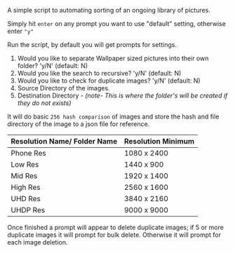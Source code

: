 A simple script to automating sorting of an ongoing library of pictures.

Simply hit `enter` on any prompt you want to use "default" setting, otherwise enter `"y"`

Run the script, by default you will get prompts for settings.
1. Would you like to separate Wallpaper sized pictures into their own folder? 'y/N' (default: N)
2. Would you like the search to recursive? 'y/N' (default: N)
3. Would you like to check for duplicate images? 'y/N' (default: N)
4. Source Directory of the images.
5. Destination Directory - *(note- This is where the folder's will be created if they do not exists)*

It will do basic `256 hash comparison` of images and store the hash and file directory of the image to a json file for reference.

| Resolution Name/ Folder Name | Resolution Minimum |
|------------------------------------|------------------------|
| Phone Res | 1080 x 2400 |
| Low Res  | 1440 x 900 |
| Mid Res | 1920 x 1400 |
| High Res | 2560 x 1600 |
| UHD Res | 3840 x 2160 |
| UHDP Res | 9000 x 9000 |

Once finished a prompt will appear to delete duplicate images; if 5 or more duplicate images it will prompt for bulk delete. Otherwise it will prompt for each image deletion.